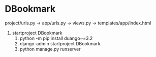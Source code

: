 # DBookmark

project/urls.py -> app/urls.py -> views.py -> templates/app/index.html
1. startproject DBookmark
   1. python -m pip install duango~=3.2
   2. django-admin startproject DBookmark.
   3. python manage.py runserver
